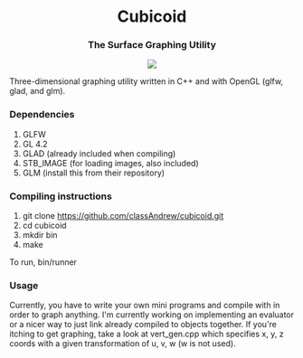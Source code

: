 
<h1 align="center">
  Cubicoid
</h1>
<h3 align="center">
  The Surface Graphing Utility
</h3>

<p align="center">
  <img src="https://media.giphy.com/media/lw0vKUy5umSA1dlIgd/giphy.gif" />
</p>
Three-dimensional graphing utility written in C++ and with OpenGL (glfw, glad, and glm).

### Dependencies
1. GLFW
2. GL 4.2
3. GLAD (already included when compiling)
4. STB_IMAGE (for loading images, also included)
5. GLM (install this from their repository)

### Compiling instructions
1. git clone https://github.com/classAndrew/cubicoid.git
2. cd cubicoid
3. mkdir bin
4. make

To run, bin/runner

### Usage
Currently, you have to write your own mini programs and compile with in order to graph anything. I'm currently working on implementing an evaluator or a nicer way to just link already compiled to objects together.
If you're itching to get graphing, take a look at vert_gen.cpp which specifies x, y, z coords with a given transformation of u, v, w (w is not used).

